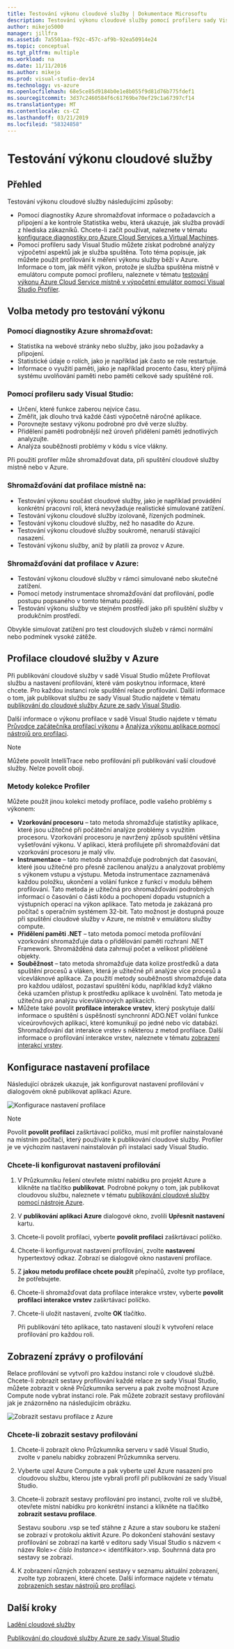 ```yaml
---
title: Testování výkonu cloudové služby | Dokumentace Microsoftu
description: Testování výkonu cloudové služby pomocí profileru sady Visual Studio
author: mikejo5000
manager: jillfra
ms.assetid: 7a5501aa-f92c-457c-af9b-92ea50914e24
ms.topic: conceptual
ms.tgt_pltfrm: multiple
ms.workload: na
ms.date: 11/11/2016
ms.author: mikejo
ms.prod: visual-studio-dev14
ms.technology: vs-azure
ms.openlocfilehash: 68e5ce85d9184b0e1e8b055f9d81d76b775fdef1
ms.sourcegitcommit: 3d37c2460584f6c61769be70ef29c1a67397cf14
ms.translationtype: MT
ms.contentlocale: cs-CZ
ms.lasthandoff: 03/21/2019
ms.locfileid: "58324858"
---
```

# <a name="testing-the-performance-of-a-cloud-service"></a>Testování výkonu cloudové služby
## <a name="overview"></a>Přehled
Testování výkonu cloudové služby následujícími způsoby:

* Pomocí diagnostiky Azure shromažďovat informace o požadavcích a připojení a ke kontrole Statistika webu, která ukazuje, jak služba provádí z hlediska zákazníků. Chcete-li začít používat, naleznete v tématu [konfigurace diagnostiky pro Azure Cloud Services a Virtual Machines](http://go.microsoft.com/fwlink/p/?LinkId=623009).
* Pomocí profileru sady Visual Studio můžete získat podrobné analýzy výpočetní aspektů jak je služba spuštěna. Toto téma popisuje, jak můžete použít profilování k měření výkonu služby běží v Azure. Informace o tom, jak měřit výkon, protože je služba spuštěna místně v emulátoru compute pomocí profileru, naleznete v tématu [testování výkonu Azure Cloud Service místně v výpočetní emulátor pomocí Visual Studio Profiler](http://go.microsoft.com/fwlink/p/?LinkId=262845).

## <a name="choosing-a-performance-testing-method"></a>Volba metody pro testování výkonu
### <a name="use-azure-diagnostics-to-collect"></a>Pomocí diagnostiky Azure shromažďovat:
* Statistika na webové stránky nebo služby, jako jsou požadavky a připojení.
* Statistické údaje o rolích, jako je například jak často se role restartuje.
* Informace o využití paměti, jako je například procento času, který přijímá systému uvolňování paměti nebo paměti celkové sady spuštěné roli.

### <a name="use-the-visual-studio-profiler-to"></a>Pomocí profileru sady Visual Studio:
* Určení, které funkce zaberou nejvíce času.
* Změřit, jak dlouho trvá každé části výpočetně náročné aplikace.
* Porovnejte sestavy výkonu podrobné pro dvě verze služby.
* Přidělení paměti podrobnější než úroveň přidělení paměti jednotlivých analyzujte.
* Analýza souběžnosti problémy v kódu s více vlákny.

Při použití profiler může shromažďovat data, při spuštění cloudové služby místně nebo v Azure.

### <a name="collect-profiling-data-locally-to"></a>Shromažďování dat profilace místně na:
* Testování výkonu součást cloudové služby, jako je například provádění konkrétní pracovní roli, která nevyžaduje realistické simulované zatížení.
* Testování výkonu cloudové služby izolovaně, řízených podmínek.
* Testování výkonu cloudové služby, než ho nasadíte do Azure.
* Testování výkonu cloudové služby soukromě, nenaruší stávající nasazení.
* Testování výkonu služby, aniž by platili za provoz v Azure.

### <a name="collect-profiling-data-in-azure-to"></a>Shromažďování dat profilace v Azure:
* Testování výkonu cloudové služby v rámci simulované nebo skutečné zatížení.
* Pomocí metody instrumentace shromažďování dat profilování, podle postupu popsaného v tomto tématu později.
* Testování výkonu služby ve stejném prostředí jako při spuštění služby v produkčním prostředí.

Obvykle simulovat zatížení pro test cloudových služeb v rámci normální nebo podmínek vysoké zátěže.

## <a name="profiling-a-cloud-service-in-azure"></a>Profilace cloudové služby v Azure
Při publikování cloudové služby v sadě Visual Studio můžete Profilovat službu a nastavení profilování, které vám poskytnou informace, které chcete. Pro každou instanci role spuštění relace profilování. Další informace o tom, jak publikovat službu ze sady Visual Studio najdete v tématu [publikování do cloudové služby Azure ze sady Visual Studio](vs-azure-tools-publishing-a-cloud-service.md).

Další informace o výkonu profilace v sadě Visual Studio najdete v tématu [Průvodce začátečníka profilací výkonu](https://msdn.microsoft.com/library/azure/ms182372.aspx) a [Analýza výkonu aplikace pomocí nástrojů pro profilaci](https://msdn.microsoft.com/library/azure/z9z62c29.aspx).

> [!NOTE]
> Můžete povolit IntelliTrace nebo profilování při publikování vaší cloudové služby. Nelze povolit obojí.
> 
> 

### <a name="profiler-collection-methods"></a>Metody kolekce Profiler
Můžete použít jinou kolekci metody profilace, podle vašeho problémy s výkonem:

* **Vzorkování procesoru** – tato metoda shromažďuje statistiky aplikace, které jsou užitečné při počáteční analýze problémy s využitím procesoru. Vzorkování procesoru je navržený způsob spuštění většina vyšetřování výkonu. V aplikaci, která profilujete při shromažďování dat vzorkování procesoru je malý vliv.
* **Instrumentace** – tato metoda shromažďuje podrobných dat časování, které jsou užitečné pro přesně zacílenou analýzu a analyzovat problémy s výkonem vstupu a výstupu. Metoda instrumentace zaznamenává každou položku, ukončení a volání funkce z funkcí v modulu během profilování. Tato metoda je užitečná pro shromažďování podrobných informací o časování o části kódu a pochopení dopadu vstupních a výstupních operací na výkon aplikace. Tato metoda je zakázaná pro počítač s operačním systémem 32-bit. Tato možnost je dostupná pouze při spuštění cloudové služby v Azure, ne místně v emulátoru služby compute.
* **Přidělení paměti .NET** – tato metoda pomocí metoda profilování vzorkování shromažďuje data o přidělování paměti rozhraní .NET Framework. Shromážděná data zahrnují počet a velikost přidělené objekty.
* **Souběžnost** – tato metoda shromažďuje data kolize prostředků a data spuštění procesů a vláken, která je užitečné při analýze více procesů a vícevláknové aplikace. Za použití metody souběžnosti shromažďuje data pro každou událost, pozastaví spuštění kódu, například když vlákno čeká uzamčen přístup k prostředku aplikace k uvolnění. Tato metoda je užitečná pro analýzu vícevláknových aplikacích.
* Můžete také povolit **profilace interakce vrstev**, který poskytuje další informace o spuštění s úspěšností synchronní ADO.NET volání funkce víceúrovňových aplikací, které komunikují po jedné nebo víc databází. Shromažďování dat interakce vrstev s některou z metod profilace. Další informace o profilování interakce vrstev, naleznete v tématu [zobrazení interakcí vrstev](https://msdn.microsoft.com/library/azure/dd557764.aspx).

## <a name="configuring-profiling-settings"></a>Konfigurace nastavení profilace
Následující obrázek ukazuje, jak konfigurovat nastavení profilování v dialogovém okně publikovat aplikaci Azure.

![Konfigurace nastavení profilace](./media/vs-azure-tools-performance-profiling-cloud-services/IC526984.png)

> [!NOTE]
> Povolit **povolit profilaci** zaškrtávací políčko, musí mít profiler nainstalované na místním počítači, který používáte k publikování cloudové služby. Profiler je ve výchozím nastavení nainstalován při instalaci sady Visual Studio.
> 
> 

### <a name="to-configure-profiling-settings"></a>Chcete-li konfigurovat nastavení profilování
1. V Průzkumníku řešení otevřete místní nabídku pro projekt Azure a klikněte na tlačítko **publikovat**. Podrobné pokyny o tom, jak publikovat cloudovou službu, naleznete v tématu [publikování cloudové služby pomocí nástroje Azure](http://go.microsoft.com/fwlink/p?LinkId=623012).
2. V **publikování aplikaci Azure** dialogové okno, zvolili **Upřesnit nastavení** kartu.
3. Chcete-li povolit profilaci, vyberte **povolit profilaci** zaškrtávací políčko.
4. Chcete-li konfigurovat nastavení profilování, zvolte **nastavení** hypertextový odkaz. Zobrazí se dialogové okno nastavení profilace.
5. Z **jakou metodu profilace chcete použít** přepínačů, zvolte typ profilace, že potřebujete.
6. Chcete-li shromažďovat data profilace interakce vrstev, vyberte **povolit profilaci interakce vrstev** zaškrtávací políčko.
7. Chcete-li uložit nastavení, zvolte **OK** tlačítko.
   
    Při publikování této aplikace, tato nastavení slouží k vytvoření relace profilování pro každou roli.

## <a name="viewing-profiling-reports"></a>Zobrazení zprávy o profilování
Relace profilování se vytvoří pro každou instanci role v cloudové službě. Chcete-li zobrazit sestavy profilování každé relace ze sady Visual Studio, můžete zobrazit v okně Průzkumníka serveru a pak zvolte možnost Azure Compute node vybrat instanci role. Pak můžete zobrazit sestavy profilování jak je znázorněno na následujícím obrázku.

![Zobrazit sestavu profilace z Azure](./media/vs-azure-tools-performance-profiling-cloud-services/IC748914.png)

### <a name="to-view-profiling-reports"></a>Chcete-li zobrazit sestavy profilování
1. Chcete-li zobrazit okno Průzkumníka serveru v sadě Visual Studio, zvolte v panelu nabídky zobrazení Průzkumníka serveru.
2. Vyberte uzel Azure Compute a pak vyberte uzel Azure nasazení pro cloudovou službu, kterou jste vybrali profil při publikování ze sady Visual Studio.
3. Chcete-li zobrazit sestavy profilování pro instanci, zvolte roli ve službě, otevřete místní nabídku pro konkrétní instanci a klikněte na tlačítko **zobrazit sestavu profilace**.
   
    Sestavu souboru .vsp se teď stáhne z Azure a stav souboru ke stažení se zobrazí v protokolu aktivit Azure. Po dokončení stahování sestavy profilování se zobrazí na kartě v editoru sady Visual Studio s názvem < název Role\>*< číslo Instance\>*< identifikátor\>.vsp. Souhrnná data pro sestavy se zobrazí.
4. K zobrazení různých zobrazení sestavy v seznamu aktuální zobrazení, zvolte typ zobrazení, které chcete. Další informace najdete v tématu [zobrazeních sestav nástrojů pro profilaci](https://msdn.microsoft.com/library/azure/bb385755.aspx).

## <a name="next-steps"></a>Další kroky
[Ladění cloudové služby](vs-azure-tools-debugging-cloud-services-overview.md)

[Publikování do cloudové služby Azure ze sady Visual Studio](vs-azure-tools-publishing-a-cloud-service.md)
